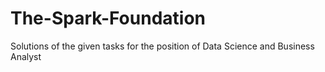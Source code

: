 # The-Spark-Foundation
Solutions of the given tasks for the position of Data Science and Business Analyst
